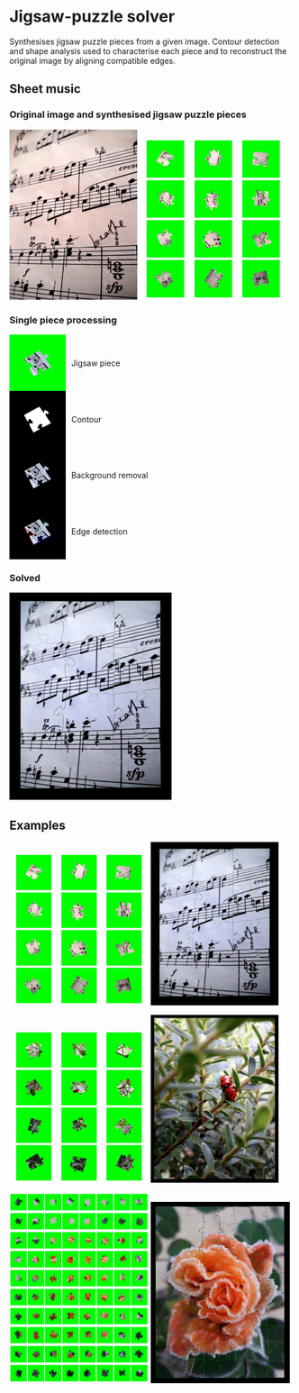 # Jigsaw-puzzle solver
Synthesises jigsaw puzzle pieces from a given image. Contour detection and shape analysis used to characterise each piece and to reconstruct the original image by aligning compatible edges.

## Sheet music

### Original image and synthesised jigsaw puzzle pieces
<p>
  <img src="sheet_music.jpg" alt="Sheet music original" width="45%"/>
  <img src="present/sheet_music_all_pieces_green.jpg" alt="Sheet music — all pieces (green)" width="52%"/>

</p>


### Single piece processing <div style="display: flex; flex-direction: column; gap: 20px;">

  <div style="display: flex; align-items: center; gap: 10px;">
    <img src="present/p05.jpg" alt="jigsaw piece" style="width: 100px;"/>
    <div style="text-align: center;">Jigsaw piece</div>
  </div>

  <div style="display: flex; align-items: center; gap: 10px;">
    <img src="present/contour.jpg" alt="contour" style="width: 100px;"/>
    <div style="text-align: center;">Contour</div>
  </div>

  <div style="display: flex; align-items: center; gap: 10px;">
    <img src="present/green_removed.jpg" alt="background removal" style="width: 100px;"/>
    <div style="text-align: center;">Background removal</div>
  </div>

  <div style="display: flex; align-items: center; gap: 10px;">
    <img src="present/coloured_edges.jpg" alt="edge detection" style="width: 100px;"/>
    <div style="text-align: center;">Edge detection</div>
  </div>
</div>


### Solved
![Sheet music solved](present/sheet_music_solved.jpg)

## Examples

<p>
  <img src="present/sheet_music_all_pieces_green.jpg" alt="Sheet music — Generated jigsaw puzzle pieces" width="49%"/>
  <img src="present/sheet_music_solved.jpg" alt="Sheet music Solved" width="45%"/>
</p>
<p>
  <img src="present/ladybirds_all_pieces_green.jpg" alt="Ladybirds — Generated jigsaw puzzle pieces" width="49%"/>
  <img src="present/ladybirds_solved.jpg" alt="Ladybirds Solved" width="45%"/>
</p>
<p>
  <img src="present/rose_all_pieces_green.jpg" alt="Rose — Generated jigsaw puzzle pieces" width="49%"/>
  <img src="present/rose_solved.jpg" alt="Rose Solved" width="49%"/>
</p>
